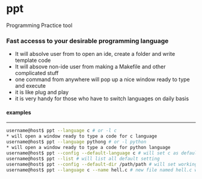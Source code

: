 # ppt
Programming Practice tool
### Fast accesss to your desirable programming language    
* It will absolve user from to open an ide, create a folder and write template code
* It will absove non-ide user from making a Makefile and other complicated stuff
* one command from anywhere will pop up a nice window ready to type and execute
* it is like plug and play
* it is very handy for those who have to switch languages on daily basis    
#### examples
---------
```bash
username@host$ ppt --language c # or -l c
* will open a window ready to type a code for c language
username@host$ ppt --language pythong # or -l python
* will open a window ready to type a code for python language
username@host$ ppt --config --default-language c # will set c as default language
username@host$ ppt --list # will list all default setting
username@host$ ppt --config --default-dir /path/path # will set working directory
username@host$ ppt --language c --name hell.c # new file named hell.c will be opened to write
    